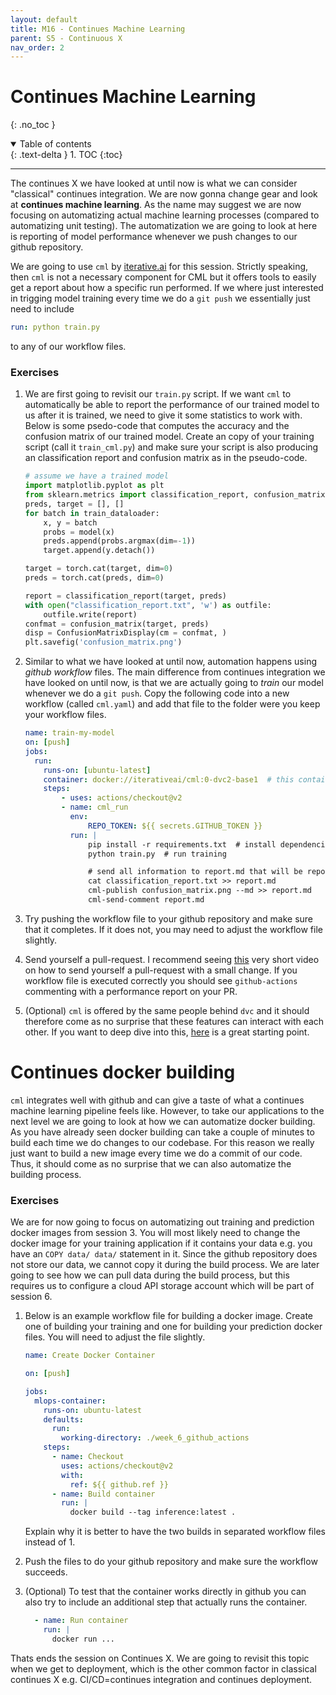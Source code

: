 ```yaml
---
layout: default
title: M16 - Continues Machine Learning
parent: S5 - Continuous X
nav_order: 2
---
```


# Continues Machine Learning
{: .no_toc }

<details open markdown="block">
  <summary>
    Table of contents
  </summary>
  {: .text-delta }
1. TOC
{:toc}
</details>

---

The continues X we have looked at until now is what we can consider "classical" continues integration. 
We are now gonna change gear and look at **continues machine learning**. As the name may suggest we 
are now focusing on automatizing actual machine learning processes (compared to automatizing unit testing). 
The automatization we are going to look at here is reporting of model performance whenever we push 
changes to our github repository.

We are going to use `cml` by [iterative.ai](https://iterative.ai/) for this session. Strictly speaking, 
then `cml` is not a necessary component for CML but it offers tools to easily get a report about how 
a specific run performed. If we where just interested in trigging model training every time we do 
a `git push` we essentially just need to include
```yaml
run: python train.py
```
to any of our workflow files. 

### Exercises

1. We are first going to revisit our `train.py` script. If we want `cml` to automatically be able 
   to report the performance of our trained model to us after it is trained, we need to give it some 
   statistics to work with. Below is some psedo-code that computes the accuracy and the confusion 
   matrix of our trained model. Create an copy of your training script (call it `train_cml.py`) and 
   make sure your script is also producing an classification report and confusion matrix as in the 
   pseudo-code.
   ```python
   # assume we have a trained model
   import matplotlib.pyplot as plt
   from sklearn.metrics import classification_report, confusion_matrix, ConfusionMatrixDisplay
   preds, target = [], []
   for batch in train_dataloader:
       x, y = batch
       probs = model(x)
       preds.append(probs.argmax(dim=-1))
       target.append(y.detach())

   target = torch.cat(target, dim=0)
   preds = torch.cat(preds, dim=0)

   report = classification_report(target, preds)
   with open("classification_report.txt", 'w') as outfile:
       outfile.write(report)
   confmat = confusion_matrix(target, preds)
   disp = ConfusionMatrixDisplay(cm = confmat, )
   plt.savefig('confusion_matrix.png')
   ```

2. Similar to what we have looked at until now, automation happens using *github workflow* files. 
   The main difference from continues integration we have looked on until now, is that we are actually 
   going to *train* our model whenever we do a `git push`. Copy the following code into a new workflow 
   (called `cml.yaml`) and add that file to the folder were you keep your workflow files.

    ```yaml
    name: train-my-model
    on: [push]
    jobs:
      run:
        runs-on: [ubuntu-latest]
        container: docker://iterativeai/cml:0-dvc2-base1  # this contains the continues machine learning pipeline
        steps:
            - uses: actions/checkout@v2
            - name: cml_run
              env:
                  REPO_TOKEN: ${{ secrets.GITHUB_TOKEN }}
              run: |
                  pip install -r requirements.txt  # install dependencies
                  python train.py  # run training

                  # send all information to report.md that will be reported to us when the workflow finish
                  cat classification_report.txt >> report.md
                  cml-publish confusion_matrix.png --md >> report.md
                  cml-send-comment report.md

    ```

3. Try pushing the workflow file to your github repository and make sure that it completes. 
   If it does not, you may need to adjust the workflow file slightly.

3. Send yourself a pull-request. I recommend seeing [this](https://www.youtube.com/watch?v=xwyJexAnt9k) 
   very short video on how to send yourself a pull-request with a small change. If you workflow file is 
   executed correctly you should see `github-actions` commenting with a performance report on your PR.

4. (Optional) `cml` is offered by the same people behind `dvc` and it should therefore come as no surprise 
   that these features can interact with each other. If you want to deep dive into this, 
   [here](https://cml.dev/doc/cml-with-dvc) is a great starting point.


# Continues docker building

`cml` integrates well with github and can give a taste of what a continues machine learning 
pipeline feels like. However, to take our applications to the next level we are going to look 
at how we can automatize docker building. As you have already seen docker building can take 
a couple of minutes to build each time we do changes to our codebase. For this reason we 
really just want to build a new image every time we do a commit of our code. Thus,
it should come as no surprise that we can also automatize the building process.

### Exercises

We are for now going to focus on automatizing out training and prediction docker images 
from session 3. You will most likely need to change the docker image for your training 
application if it contains your data e.g. you have an `COPY data/ data/` statement in it. 
Since the github repository does not store our data, we cannot copy it during the build 
process. We are later going to see how we can pull data during the build process, but 
this requires us to configure a cloud API storage account which will be part of session 6.

1. Below is an example workflow file for building a docker image. Create one of building 
   your training and one for building your prediction docker files. You will need to 
   adjust the file slightly.
   ```yaml
   name: Create Docker Container

   on: [push]

   jobs:
     mlops-container:
       runs-on: ubuntu-latest
       defaults:
         run:
           working-directory: ./week_6_github_actions
       steps:
         - name: Checkout
           uses: actions/checkout@v2
           with:
             ref: ${{ github.ref }}
         - name: Build container
           run: |
             docker build --tag inference:latest .
   ```
   Explain why it is better to have the two builds in separated workflow files instead of 1.

2. Push the files to do your github repository and make sure the workflow succeeds.

3. (Optional) To test that the container works directly in github you can also try to include an additional
   step that actually runs the container.
   ```yaml
     - name: Run container
       run: |
         docker run ...
   ```

Thats ends the session on Continues X. We are going to revisit this topic when we get to deployment, which 
is the other common factor in classical continues X e.g. CI/CD=continues integration and continues deployment.
